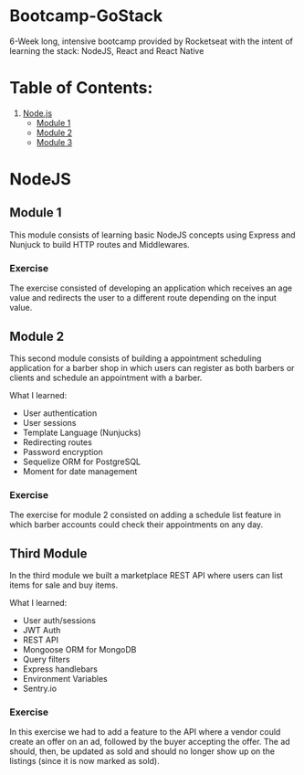# Bootcamp-GoStack
6-Week long, intensive bootcamp provided by Rocketseat with the intent of learning the stack: NodeJS, React and React Native

# Table of Contents:
1. [Node.js](#NodeJS)
    * [Module 1](#Module1)
    * [Module 2](#Module2)
    * [Module 3](#Module3)
      

# NodeJS
## Module 1 <a name="Module1"></a>
This module consists of learning basic NodeJS concepts using Express and Nunjuck to build HTTP routes and Middlewares.

### Exercise
The exercise consisted of developing an application which receives an age value and redirects the user to a different route depending on the input value.

## Module 2 <a name="Module2"></a>
This second module consists of building a appointment scheduling application for a barber shop in which users can register as both barbers or clients and schedule an appointment with a barber.

What I learned:
* User authentication
* User sessions
* Template Language (Nunjucks)
* Redirecting routes
* Password encryption
* Sequelize ORM for PostgreSQL
* Moment for date management

### Exercise
The exercise for module 2 consisted on adding a schedule list feature in which barber accounts could check their appointments on any day.

## Third Module <a name="Module3"></a>
In the third module we built a marketplace REST API where users can list items for sale and buy items.

What I learned:
* User auth/sessions
* JWT Auth
* REST API
* Mongoose ORM for MongoDB
* Query filters
* Express handlebars
* Environment Variables
* Sentry.io

### Exercise 
In this exercise we had to add a feature to the API where a vendor could create an offer on an ad, followed by the buyer accepting the offer. The ad should, then, be updated as sold and should no longer show up on the listings (since it is now marked as sold).

